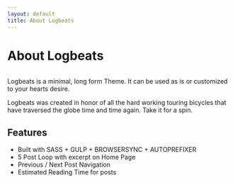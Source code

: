 ```yaml
---
layout: default
title: About Logbeats
---
```


<div class="post">
	<h1 class="pageTitle">About Logbeats</h1>
	<img src="{{ '/assets/img/TRAINING.jpg' }}" alt="">
	<p class="intro">Logbeats is a minimal, long form Theme. It can be used as is or customized to your hearts desire.</p>
	<p>Logbeats was created in honor of all the hard working touring bicycles that have traversed the globe time and time again. Take it for a spin.</p>
	<h2>Features</h2>
	<ul>
		<li>Built with SASS + GULP + BROWSERSYNC + AUTOPREFIXER</li>
        <li>5 Post Loop with excerpt on Home Page</li>
  		<li>Previous / Next Post Navigation</li>
        <li>Estimated Reading Time for posts</li>
  	</ul>
</div>
